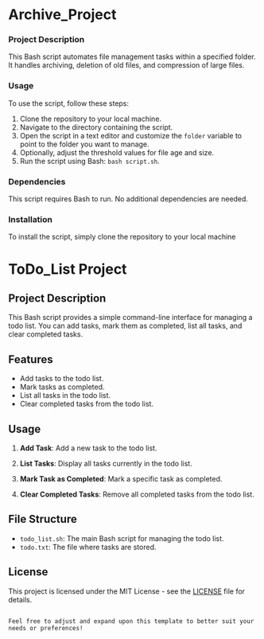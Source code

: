 # Archive_Project

### Project Description
This Bash script automates file management tasks within a specified folder. It handles archiving, deletion of old files, and compression of large files.

### Usage
To use the script, follow these steps:
1. Clone the repository to your local machine.
2. Navigate to the directory containing the script.
3. Open the script in a text editor and customize the `folder` variable to point to the folder you want to manage.
4. Optionally, adjust the threshold values for file age and size.
5. Run the script using Bash: `bash script.sh`.

### Dependencies
This script requires Bash to run. No additional dependencies are needed.

### Installation
To install the script, simply clone the repository to your local machine

# ToDo_List Project 

## Project Description

This Bash script provides a simple command-line interface for managing a todo list. You can add tasks, mark them as completed, list all tasks, and clear completed tasks.

## Features

- Add tasks to the todo list.
- Mark tasks as completed.
- List all tasks in the todo list.
- Clear completed tasks from the todo list.

## Usage

1. **Add Task**: Add a new task to the todo list.
   
2. **List Tasks**: Display all tasks currently in the todo list.

3. **Mark Task as Completed**: Mark a specific task as completed.

4. **Clear Completed Tasks**: Remove all completed tasks from the todo list.
   
  

## File Structure

- `todo_list.sh`: The main Bash script for managing the todo list.
- `todo.txt`: The file where tasks are stored.



## License

This project is licensed under the MIT License - see the [LICENSE](LICENSE) file for details.
```

Feel free to adjust and expand upon this template to better suit your needs or preferences!
